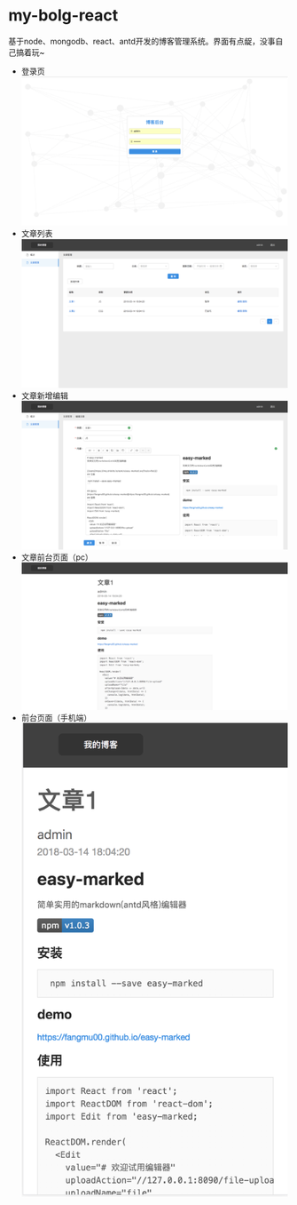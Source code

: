 # my-bolg-react
基于node、mongodb、react、antd开发的博客管理系统。界面有点龊，没事自己搞着玩~

* 登录页
![登录](./server/uploads/1.png)
* 文章列表
![文章列表](./server/uploads/2.png)
* 文章新增编辑
![文章编辑](./server/uploads/3.png)
* 文章前台页面（pc）
![pc](./server/uploads/4.png)
* 前台页面（手机端）
![phone](./server/uploads/5.png)

